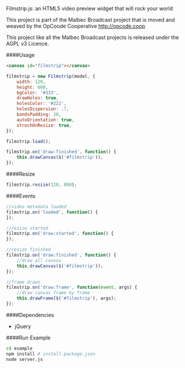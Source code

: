 Filmstrip.js: an HTML5 video preview widget that will rock your world

This project is part of the Malbec Broadcast project that is moved and
weaved by the OpCoode Cooperative http://opcode.coop

This project like all the Malbec Broadcast projects is released under the 
AGPL v3 Licence.

####Usage

```html
<canvas id="filmstrip"></canvas>
```

```javascript
filmstrip = new Filmstrip(model, {
    width: 120,
    height: 600,
    bgColor: '#333',
    drawHoles: true,
    holesColor: '#222',
    holesDispersion: .7,
    bandsPadding: 20,
    autoOrientation: true,
    strechOnResize: true,
});

filmstrip.load();

filmstrip.on('draw:finished', function() {
    this.drawCanvas($('#filmstrip'));
});
```

####Resize
```javascript
filmstrip.resize(120, 800);
```

####Events

```javascript
//video metadata loaded
filmstrip.on('loaded', function() {
});

//resize started
filmstrip.on('draw:started', function() {
});

//resize finished
filmstrip.on('draw:finished', function() {
    //draw all canvas
    this.drawCanvas($('#filmstrip'));
});

//frame drawn
filmstrip.on('draw:frame', function(event, args) {
    //draw canvas frame by frame
    this.drawFrame($('#filmstrip'), args);
});
```
####Dependencies

* jQuery

####Run Example

```bash
cd example
npm install # install package.json
node server.js
```

